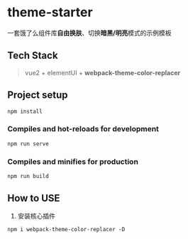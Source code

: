 # theme-starter

一套饿了么组件库**自由换肤**、切换**暗黑/明亮**模式的示例模板

## Tech Stack

> vue2 + elementUI + **webpack-theme-color-replacer**

## Project setup

```
npm install
```

### Compiles and hot-reloads for development

```
npm run serve
```

### Compiles and minifies for production

```
npm run build
```

## How to USE

1. 安装核心插件

```
npm i webpack-theme-color-replacer -D
```
